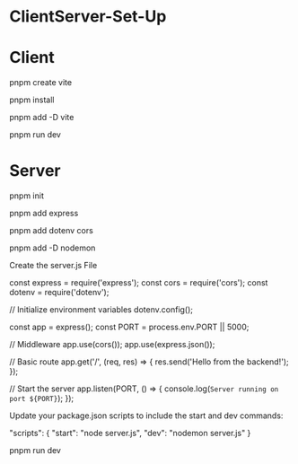 # ClientServer-Set-Up

# Client
pnpm create vite

pnpm install

pnpm add -D vite

pnpm run dev

# Server

pnpm init

pnpm add express

pnpm add dotenv cors

pnpm add -D nodemon


Create the server.js File

const express = require('express');
const cors = require('cors');
const dotenv = require('dotenv');

// Initialize environment variables
dotenv.config();

const app = express();
const PORT = process.env.PORT || 5000;

// Middleware
app.use(cors());
app.use(express.json());

// Basic route
app.get('/', (req, res) => {
  res.send('Hello from the backend!');
});

// Start the server
app.listen(PORT, () => {
  console.log(`Server running on port ${PORT}`);
});


Update your package.json scripts to include the start and dev commands:

"scripts": {
  "start": "node server.js",
  "dev": "nodemon server.js"
}


pnpm run dev